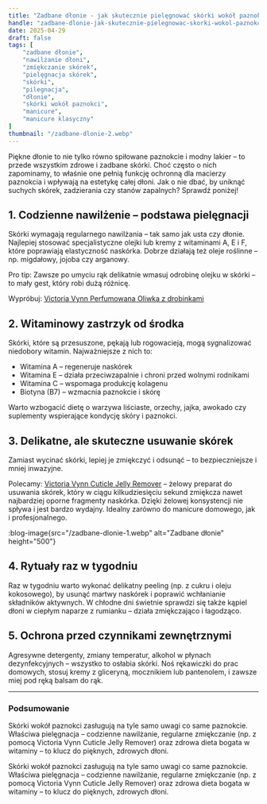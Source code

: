```yaml
---
title: "Zadbane dłonie - jak skutecznie pielęgnować skórki wokół paznokci?"
handle: "zadbane-dlonie-jak-skutecznie-pielegnowac-skorki-wokol-paznokci"
date: 2025-04-29
draft: false
tags: [
    "zadbane dłonie",
    "nawilżanie dłoni",
    "zmiękczanie skórek",
    "pielęgnacja skórek",
    "skórki",
    "pilegnacja",
    "dłonie",
    "skórki wokół paznokci",
    "manicure",
    "manicure klasyczny"
]
thumbnail: "/zadbane-dlonie-2.webp"
---
```


Piękne dłonie to nie tylko równo spiłowane paznokcie i modny lakier – to przede wszystkim zdrowe i zadbane skórki. Choć często o nich zapominamy, to właśnie one pełnią funkcję ochronną dla macierzy paznokcia i wpływają na estetykę całej dłoni. Jak o nie dbać, by uniknąć suchych skórek, zadzierania czy stanów zapalnych? Sprawdź poniżej!

## 1. Codzienne nawilżenie – podstawa pielęgnacji
Skórki wymagają regularnego nawilżania – tak samo jak usta czy dłonie. Najlepiej stosować specjalistyczne olejki lub kremy z witaminami A, E i F, które poprawiają elastyczność naskórka. Dobrze działają też oleje roślinne – np. migdałowy, jojoba czy arganowy.

Pro tip: Zawsze po umyciu rąk delikatnie wmasuj odrobinę olejku w skórki – to mały gest, który robi dużą różnicę.

Wypróbuj: [Victoria Vynn Perfumowana Oliwka z drobinkami](https://jbeautysklep.pl/produkt/victoria-vynn-senso-oliwka-do-pielegnacji-love-me-9ml)

## 2. Witaminowy zastrzyk od środka
Skórki, które są przesuszone, pękają lub rogowacieją, mogą sygnalizować niedobory witamin. Najważniejsze z nich to:
- Witamina A – regeneruje naskórek
- Witamina E – działa przeciwzapalnie i chroni przed wolnymi rodnikami
- Witamina C – wspomaga produkcję kolagenu
- Biotyna (B7) – wzmacnia paznokcie i skórę

Warto wzbogacić dietę o warzywa liściaste, orzechy, jajka, awokado czy suplementy wspierające kondycję skóry i paznokci.

## 3. Delikatne, ale skuteczne usuwanie skórek
Zamiast wycinać skórki, lepiej je zmiękczyć i odsunąć – to bezpieczniejsze i mniej inwazyjne.

Polecamy: [Victoria Vynn Cuticle Jelly Remover](https://jbeautysklep.pl/produkt/victoria-vynn-cuticle-jelly-remover-30ml) – żelowy preparat do usuwania skórek, który w ciągu kilkudziesięciu sekund zmiękcza nawet najbardziej oporne fragmenty naskórka. Dzięki żelowej konsystencji nie spływa i jest bardzo wydajny. Idealny zarówno do manicure domowego, jak i profesjonalnego.

:blog-image{src="/zadbane-dlonie-1.webp" alt="Zadbane dłonie" height="500"}

## 4. Rytuały raz w tygodniu 
Raz w tygodniu warto wykonać delikatny peeling (np. z cukru i oleju kokosowego), by usunąć martwy naskórek i poprawić wchłanianie składników aktywnych. W chłodne dni świetnie sprawdzi się także kąpiel dłoni w ciepłym naparze z rumianku – działa zmiękczająco i łagodząco.

## 5. Ochrona przed czynnikami zewnętrznymi
Agresywne detergenty, zmiany temperatur, alkohol w płynach dezynfekcyjnych – wszystko to osłabia skórki. Noś rękawiczki do prac domowych, stosuj kremy z gliceryną, mocznikiem lub pantenolem, i zawsze miej pod ręką balsam do rąk.

---

### Podsumowanie
Skórki wokół paznokci zasługują na tyle samo uwagi co same paznokcie. Właściwa pielęgnacja – codzienne nawilżanie, regularne zmiękczanie (np. z pomocą Victoria Vynn Cuticle Jelly Remover) oraz zdrowa dieta bogata w witaminy – to klucz do pięknych, zdrowych dłoni.

Skórki wokół paznokci zasługują na tyle samo uwagi co same paznokcie. Właściwa pielęgnacja – codzienne nawilżanie, regularne zmiękczanie (np. z pomocą Victoria Vynn Cuticle Jelly Remover) oraz zdrowa dieta bogata w witaminy – to klucz do pięknych, zdrowych dłoni.
